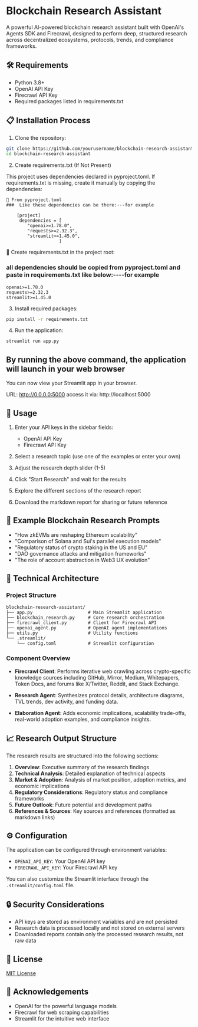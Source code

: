 # Blockchain Research Assistant

A powerful AI-powered blockchain research assistant built with OpenAI's Agents SDK and Firecrawl, designed to perform deep, structured research across decentralized ecosystems, protocols, trends, and compliance frameworks.

## 🛠️ Requirements

- Python 3.8+
- OpenAI API Key
- Firecrawl API Key
- Required packages listed in requirements.txt

## 📋 Installation Process  

1. Clone the repository:
```bash
git clone https://github.com/yourusername/blockchain-research-assistant.git
cd blockchain-research-assistant
```

2. Create requirements.txt (If Not Present)

This project uses dependencies declared in pyproject.toml. If requirements.txt is missing, create it manually by copying the dependencies:

    📌 From pyproject.toml   
    ###  Like these dependencies can be there:---for example

        [project]
         dependencies = [
            "openai>=1.78.0",
            "requests>=2.32.3",
            "streamlit>=1.45.0",
                        ]


   📝 Create requirements.txt in the project root:
   ### all dependencies should be copied from pyproject.toml and paste in requirements.txt like below:----for example

    openai>=1.78.0
    requests>=2.32.3
    streamlit>=1.45.0


3. Install required packages:
```bash
pip install -r requirements.txt
```

4. Run the application:
```bash
streamlit run app.py
```

## By running the above command, the application will launch in your  web browser
 You can now view your Streamlit app in your browser.

  URL: http://0.0.0.0:5000
  access it via: http://localhost:5000


## 🚀 Usage

1. Enter your API keys in the sidebar fields:
   - OpenAI API Key
   - Firecrawl API Key

2. Select a research topic (use one of the examples or enter your own)

3. Adjust the research depth slider (1-5)

4. Click "Start Research" and wait for the results

5. Explore the different sections of the research report

6. Download the markdown report for sharing or future reference

## 🧪 Example Blockchain Research Prompts

- "How zkEVMs are reshaping Ethereum scalability"
- "Comparison of Solana and Sui's parallel execution models"
- "Regulatory status of crypto staking in the US and EU"
- "DAO governance attacks and mitigation frameworks"
- "The role of account abstraction in Web3 UX evolution"

## 🧬 Technical Architecture

### Project Structure

```
blockchain-research-assistant/
├── app.py                     # Main Streamlit application
├── blockchain_research.py     # Core research orchestration
├── firecrawl_client.py        # Client for Firecrawl API
├── openai_agent.py            # OpenAI agent implementations
├── utils.py                   # Utility functions
└── .streamlit/
    └── config.toml            # Streamlit configuration
```

### Component Overview

- **Firecrawl Client**: Performs iterative web crawling across crypto-specific knowledge sources including GitHub, Mirror, Medium, Whitepapers, Token Docs, and forums like X/Twitter, Reddit, and Stack Exchange.

- **Research Agent**: Synthesizes protocol details, architecture diagrams, TVL trends, dev activity, and funding data.

- **Elaboration Agent**: Adds economic implications, scalability trade-offs, real-world adoption examples, and compliance insights.

## 📈 Research Output Structure

The research results are structured into the following sections:

1. **Overview**: Executive summary of the research findings
2. **Technical Analysis**: Detailed explanation of technical aspects
3. **Market & Adoption**: Analysis of market position, adoption metrics, and economic implications
4. **Regulatory Considerations**: Regulatory status and compliance frameworks
5. **Future Outlook**: Future potential and development paths
6. **References & Sources**: Key sources and references (formatted as markdown links)

## ⚙️ Configuration

The application can be configured through environment variables:

- `OPENAI_API_KEY`: Your OpenAI API key
- `FIRECRAWL_API_KEY`: Your Firecrawl API key

You can also customize the Streamlit interface through the `.streamlit/config.toml` file.

## 🔒 Security Considerations

- API keys are stored as environment variables and are not persisted
- Research data is processed locally and not stored on external servers
- Downloaded reports contain only the processed research results, not raw data

## 📝 License

[MIT License](LICENSE)

## 🙏 Acknowledgements

- OpenAI for the powerful language models
- Firecrawl for web scraping capabilities
- Streamlit for the intuitive web interface